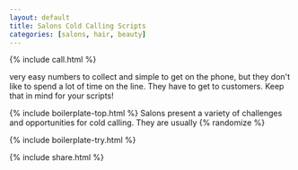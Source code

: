 ```yaml
---
layout: default
title: Salons Cold Calling Scripts
categories: [salons, hair, beauty]
---
```


{% include call.html %}


very easy numbers to collect and simple to get on the phone, but they don't like to spend a lot
of time on the line. They have to get to customers. Keep that in mind for your scripts!

{% include boilerplate-top.html %}
Salons present a variety of challenges and opportunities for cold calling. They are usually
{% randomize %}

{% include boilerplate-try.html %}

{% include share.html %}